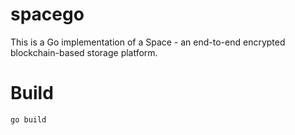 spacego
=======

This is a Go implementation of a Space - an end-to-end encrypted blockchain-based storage platform.

Build
=====

    go build
